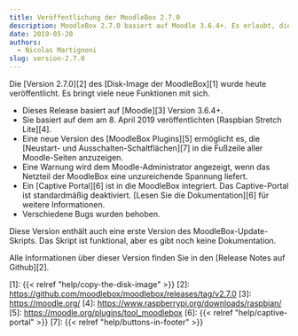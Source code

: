 ```yaml
---
title: Veröffentlichung der MoodleBox 2.7.0
description: MoodleBox 2.7.0 basiert auf Moodle 3.6.4+. Es erlaubt, die Neustart- und Ausschalten-Schaltflächen auf allen Moodle-Seiten anzuzeigen.
date: 2019-05-20
authors:
  - Nicolas Martignoni
slug: version-2.7.0
---
```


Die [Version 2.7.0][2] des [Disk-Image der MoodleBox][1] wurde heute veröffentlicht. Es bringt viele neue Funktionen mit sich.

  - Dieses Release basiert auf [Moodle][3] Version 3.6.4+.
  - Sie basiert auf dem am 8. April 2019 veröffentlichten [Raspbian Stretch Lite][4].
  - Eine neue Version des [MoodleBox Plugins][5] ermöglicht es, die [Neustart- und Ausschalten-Schaltflächen][7] in die Fußzeile aller Moodle-Seiten anzuzeigen.
  - Eine Warnung wird dem Moodle-Administrator angezeigt, wenn das Netzteil der MoodleBox eine unzureichende Spannung liefert.
  - Ein [Captive Portal][6] ist in die MoodleBox integriert. Das Captive-Portal ist standardmäßig deaktiviert. [Lesen Sie die Dokumentation][6] für weitere Informationen.
  - Verschiedene Bugs wurden behoben.

Diese Version enthält auch eine erste Version des MoodleBox-Update-Skripts. Das Skript ist funktional, aber es gibt noch keine Dokumentation.

Alle Informationen über dieser Version finden Sie in den [Release Notes auf Github][2].

 [1]: {{< relref "help/copy-the-disk-image" >}}
 [2]: https://github.com/moodlebox/moodlebox/releases/tag/v2.7.0
 [3]: https://moodle.org/
 [4]: https://www.raspberrypi.org/downloads/raspbian/
 [5]: https://moodle.org/plugins/tool_moodlebox
 [6]: {{< relref "help/captive-portal" >}}
 [7]: {{< relref "help/buttons-in-footer" >}}
